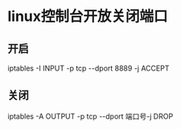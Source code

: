 # linux控制台开放关闭端口

## 开启
iptables -I INPUT -p tcp --dport 8889 -j ACCEPT

## 关闭
iptables -A OUTPUT -p tcp --dport 端口号-j DROP